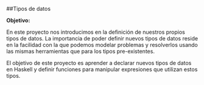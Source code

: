 ##Tipos de datos

**Objetivo:**

En este proyecto nos introducimos en la definición de nuestros propios tipos de datos. La importancia de poder definir nuevos tipos de datos reside en la facilidad con la que podemos modelar problemas y resolverlos usando las mismas herramientas que para los tipos pre-existentes.

El objetivo de este proyecto es aprender a declarar nuevos tipos de datos en Haskell y definir funciones para manipular expresiones que utilizan estos tipos.